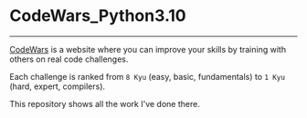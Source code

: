 # CodeWars_Python3.10
---

[CodeWars](http://www.codewars.com/) is a website where you can improve your skills by training with others on real code challenges.

Each challenge is ranked from `8 Kyu` (easy, basic, fundamentals) to `1 Kyu` (hard, expert, compilers).

This repository shows all the work I've done there.
